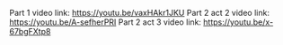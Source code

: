 Part 1 video link:  https://youtu.be/vaxHAkr1JKU
Part 2 act 2 video link: https://youtu.be/A-sefherPRI
Part 2 act 3 video link: https://youtu.be/x-67bgFXtp8
